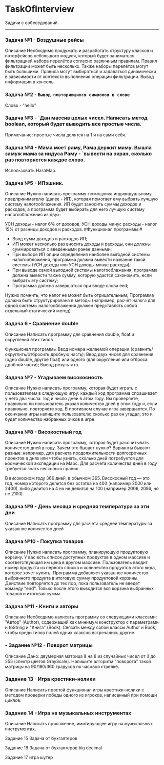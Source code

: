 # TaskOfInterview
Задачи с собеседований

***
### Задача №1 - Воздушные рейсы  
Описание
Необходимо продумать и разработать структуру классов и интерфейсов небольшого модуля, который будет заниматься фильтрацией набора перелётов согласно различным правилам. Правил фильтрации может быть несколько. Также наборы перелётов могут быть большими. Правила могут выбираться и задаваться динамически в зависимости от контекста выполнения операции фильтрации. Вывод информации в консоль.
### Задача №2 - `Вывод повторяющихся символов в слове`  
Слово - "hello"
### Задача №3 - `Дан массив целых чисел. Написать метод boolean, который будет выводить все простые числа.   
Примечание: простые числа делятся на 1 и на сами себя.   
### Задача №4 - Мама моет раму, Рама держит маму. Вышла замуж мама за индуса Раму - `вывести на экран, сколько раз повторяется каждое слово.   
Использовать HashMap.  


### Задача №5 - ИПэшник.
Описание
Нужно написать программу-помощника индивидуальному предпринимателю (далее - ИП), которая помогает ему выбрать лучшую систему налогооблажения. ИП будет заносить суммы доходов и расходов, а программа будет выбирать для него лучшую систему налогообложения из двух:

УСН доходы - налог 6% от доходов;
УСН доходы минус расходы - налог 15% от разницы доходов и расходов.
#Функционал программы:#
- Ввод сумм доходов и расходов ИП;
- ИП может несколько раз вносить доходы и расходы, они должны суммироваться с введёнными ранее данными;
- При выборе ИП опции определения наиболее выгодной системы налогообложения, программа должна вывести название такой системы (УСН доходы или УСН доходы минус расходы);
- При выводе самой выгодной системы налогооблажения, программа должна вывести также сумму, которую удастся сэкономить, если выбрать эту систему;
- Программа должна завершаться при вводе слова end;

Нужно помнить, что налог не может быть отрицательным;
Программа должна быть структурирована в методы (например, расчёт налога для одной системы налогооблажения должен представлять собой отдельный статический метод)

### Задача 6 - Сравнение double
Описание
Написать программу для сравнения double, float и округления этих типов

Функционал программы
Ввод номера желаемой операции (сравнить/округлить/отбросить дробную часть);
Ввод двух чисел для сравнения (одно double, другое float) или одного (для округления или отброса дробной части);
Вывод результата.

### Задача №7 - Угадываем високосность
Описание
Нужно написать программу, которая будет играть с пользователем в следующую игру: каждый ход программа спрашивает у него два числа: год и число дней в этом году. Вы проверяете, правильно ли пользователь указал количество дней в этом году и, если правильно, повторяете ход. В противном случае игра завершается. По окончании игры напишите пользователю сколько раз он угадал, это и будет количество набранных очков в игре.

### Задача №8  - Високостный год
Описание
Нужно написать программу, которая будет рассчитывать количество дней в году. Зачем это бывает нужно? Варианты бывают разные: например, для расчета продолжительности долгосрочных проектов в днях или чтобы узнать, сколько дней потребуется для космической экспедиции на Марс. Для расчета количества дней в году требуется знать несколько правил:

В високосном году 366 дней, в обычном 365.
Високосный год — это год, номер которого делится без остатка на 400 (например 2000 или 2400), либо делится на 4 но не делится на 100 (например 2008, 2096, но не 2100).

### Задача №9 - День месяца и средняя температура за эти дни
Описание
Написать программу для расчёта средней температуры за указанное количество дней

### Задача №10 - Покупка товаров
Описание
Нужно написать программу, планирующую продуктовую корзину.
У вас есть список доступных продуктов в одном массиве и соответствующая им цена в другом массиве. Пользователь вводит номер продукта из первого списка и количество продуктов этого вида, которое хочет купить. Программа добавляет указанное количество выбранного продукта в итоговую сумму продуктовой корзины. Действие повторяется до тех пор, пока пользователь не введет команду "end". Только после этого выводится вся корзина выбранных товаров и итоговая сумма.

### Задача №11 - Книги и авторы
Описание
Необходимо написать программу со следующими классами: "Автор" (Author), содержащий как минимум конструктор с параметрами и toString и "Книга" (Book).
Связать между собой классы Author и Book, чтобы среди типов полей одних классов встречались другие.

### - Задание №12 - Поворот матрицы
Описание
Дано: двумерная матрица 8 на 8 из случайных чисел от 0 до 255 (спектр цветов GrayScale). Напишите алгоритм "поворота" такой матрицы на 90/180/360 градусов по часовой стрелке.

### Задание 13 - Игра крестики-нолики
Описание
Написать простой функционал игры крестики-нолики с методом проверки победы одного из игроков, написанный при помощи циклов. 

### Задание 14 - Игра на музыкальных инструментах
Описание
Написать приложение, имитирующее игру на музыкальных инструментах.

Задание 15
Задача от бухгалтеров

Задание 16
Задача от бухгалтеров big decimal

Задание 17
игра шутер

